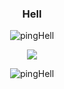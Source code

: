 <h3 align="center">Hell</h3>
<p align="center"><img align="center" src="https://github-readme-stats.vercel.app/api/top-langs?username=pingHell&show_icons=true&theme=dark&locale=en&layout=compact" alt="pingHell" /></p>
<p align="center">
  <img src="https://discord.c99.nl/widget/theme-1/827230212433379358.png"/>
</p>
<p align="center"> <img src="https://komarev.com/ghpvc/?username=pingHell&label=Profile%20views&color=0e75b6&style=flat" alt="pingHell" /> </p>
